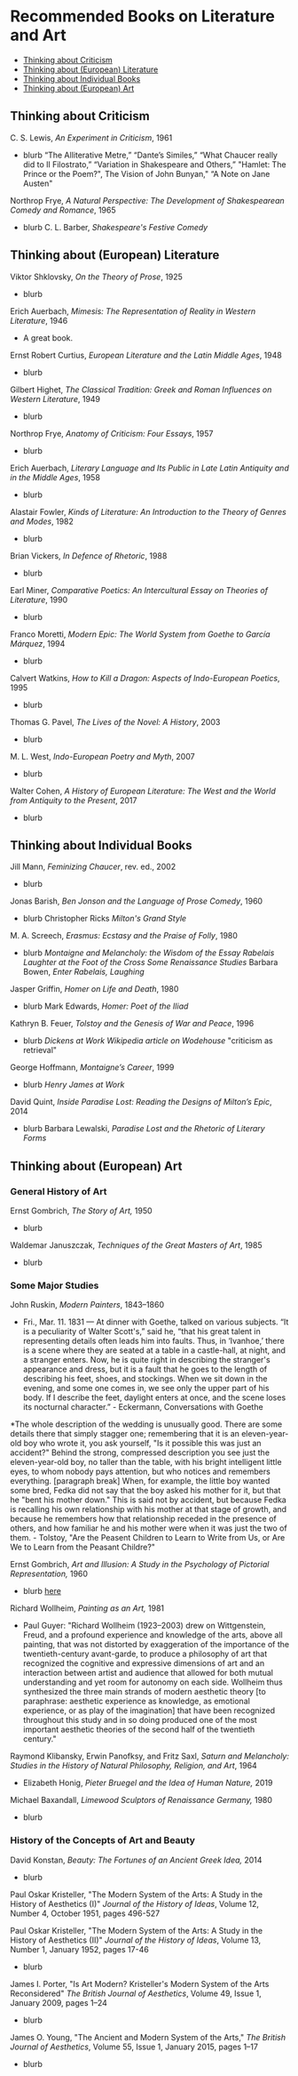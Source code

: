 # Recommended Books on Literature and Art
* [Thinking about Criticism](#thinking-about-criticism)
* [Thinking about (European) Literature](#thinking-about-european-literature)
* [Thinking about Individual Books](#thinking-about-individual-books)
* [Thinking about (European) Art](#thinking-about-european-art)

## Thinking about Criticism
C. S. Lewis, *An Experiment in Criticism*, 1961
* blurb “The Alliterative Metre,” “Dante’s Similes,” “What Chaucer really did to Il Filostrato,” “Variation in Shakespeare and Others,” "Hamlet: The Prince or the Poem?", The Vision of John Bunyan," “A Note on Jane Austen"

Northrop Frye, *A Natural Perspective: The Development of Shakespearean Comedy and Romance*, 1965
* blurb C. L. Barber, *Shakespeare's Festive Comedy* 

## Thinking about (European) Literature
Viktor Shklovsky, *On the Theory of Prose*, 1925
* blurb

Erich Auerbach, *Mimesis: The Representation of Reality in Western Literature*, 1946
* A great book.

Ernst Robert Curtius, *European Literature and the Latin Middle Ages*, 1948
* blurb

Gilbert Highet, *The Classical Tradition: Greek and Roman Influences on Western Literature*, 1949
* blurb

Northrop Frye, *Anatomy of Criticism: Four Essays*, 1957
* blurb

Erich Auerbach, *Literary Language and Its Public in Late Latin Antiquity and in the Middle Ages*, 1958 
* blurb

Alastair Fowler, *Kinds of Literature: An Introduction to the Theory of Genres and Modes*, 1982
* blurb

Brian Vickers, *In Defence of Rhetoric*, 1988 
* blurb

Earl Miner, *Comparative Poetics: An Intercultural Essay on Theories of Literature*, 1990
* blurb

Franco Moretti, *Modern Epic: The World System from Goethe to García Márquez*, 1994
* blurb

Calvert Watkins, *How to Kill a Dragon: Aspects of Indo-European Poetics*, 1995
* blurb

Thomas G. Pavel, *The Lives of the Novel: A History*, 2003
* blurb

M. L. West, *Indo-European Poetry and Myth*, 2007
* blurb

Walter Cohen, *A History of European Literature: The West and the World from Antiquity to the Present*, 2017
* blurb

## Thinking about Individual Books

Jill Mann, *Feminizing Chaucer*, rev. ed., 2002
* blurb 

Jonas Barish, *Ben Jonson and the Language of Prose Comedy*, 1960
* blurb Christopher Ricks *Milton's Grand Style*

M. A. Screech, *Erasmus: Ecstasy and the Praise of Folly*, 1980
* blurb *Montaigne and Melancholy: the Wisdom of the Essay* *Rabelais* *Laughter at the Foot of the Cross* *Some Renaissance Studies* Barbara Bowen, *Enter Rabelais, Laughing* 

Jasper Griffin, *Homer on Life and Death*, 1980
* blurb Mark Edwards, *Homer: Poet of the Iliad*

Kathryn B. Feuer, *Tolstoy and the Genesis of War and Peace*, 1996
* blurb *Dickens at Work* *Wikipedia article on Wodehouse* "criticism as retrieval"

George Hoffmann, *Montaigne’s Career*, 1999
* blurb *Henry James at Work* 

David Quint, *Inside Paradise Lost: Reading the Designs of Milton’s Epic*, 2014
* blurb Barbara Lewalski, *Paradise Lost and the Rhetoric of Literary Forms* 

## Thinking about (European) Art

### General History of Art
Ernst Gombrich, *The Story of Art,* 1950 
* blurb

Waldemar Januszczak, *Techniques of the Great Masters of Art*, 1985
* blurb

### Some Major Studies

John Ruskin, *Modern Painters*, 1843–1860
* Fri., Mar. 11. 1831 &mdash; At dinner with Goethe, talked on various subjects. “It is a peculiarity of Walter Scott's,” said he, “that his great talent in representing details often leads him into faults. Thus, in ‘Ivanhoe,’ there is a scene where they are seated at a table in a castle-hall, at night, and a stranger enters. Now, he is quite right in describing the stranger's appearance and dress, but it is a fault that he goes to the length of describing his feet, shoes, and stockings. When we sit down in the evening, and some one comes in, we see only the upper part of his body. If I describe the feet, daylight enters at once, and the scene loses its nocturnal character.” - Eckermann, Conversations with Goethe

*The whole description of the wedding is unusually good. There are some details there that simply stagger one; remembering that it is an eleven-year-old boy who wrote it, you ask yourself, "Is it possible this was just an accident?" Behind the strong, compressed description you see just the eleven-year-old boy, no taller than the table, with his bright intelligent little eyes, to whom nobody pays attention, but who notices and remembers everything. [paragraph break] When, for example, the little boy wanted some bred, Fedka did not say that the boy asked his mother for it, but that he "bent his mother down." This is said not by accident, but because Fedka is recalling his own relationship with his mother at that stage of growth, and because he remembers how that relationship receded in the presence of others, and how familiar he and his mother were when it was just the two of them. - Tolstoy, "Are the Peasent Children to Learn to Write from Us, or Are We to Learn from the Peasant Childre?"

Ernst Gombrich, *Art and Illusion: A Study in the Psychology of Pictorial Representation,* 1960 
* blurb [here](https://www.phaidon.com/store/art/the-story-of-art-9780714832470/)

Richard Wollheim, *Painting as an Art,* 1981 
* Paul Guyer: "Richard Wollheim (1923–2003) drew on
Wittgenstein, Freud, and a profound experience and knowledge of the
arts, above all painting, that was not distorted by exaggeration of the
importance of the twentieth-century avant-garde, to produce a philosophy of art that recognized the cognitive and expressive dimensions
of art and an interaction between artist and audience that allowed for
both mutual understanding and yet room for autonomy on each side.
Wollheim thus synthesized the three main strands of modern aesthetic
theory [to paraphrase: aesthetic experience as knowledge, as emotional experience, or as play of the imagination] that have been recognized throughout this study and in so doing
produced one of the most important aesthetic theories of the second
half of the twentieth century." 

Raymond Klibansky, Erwin Panofksy, and Fritz Saxl, *Saturn and Melancholy: Studies in the History of Natural Philosophy, Religion, and Art*, 1964
* Elizabeth Honig, *Pieter Bruegel and the Idea of Human Nature,* 2019 

Michael Baxandall, *Limewood Sculptors of Renaissance Germany,* 1980
* blurb

### History of the Concepts of Art and Beauty

David Konstan, *Beauty: The Fortunes of an Ancient Greek Idea,* 2014
* blurb

Paul Oskar Kristeller, "The Modern System of the Arts: A Study in the History of Aesthetics (I)" *Journal of the History of Ideas*, Volume 12, Number 4, October 1951, pages 496-527 

Paul Oskar Kristeller, "The Modern System of the Arts: A Study in the History of Aesthetics (II)" *Journal of the History of Ideas*, Volume 13, Number 1, January 1952, pages 17-46  
* blurb

James I. Porter, "Is Art Modern? Kristeller's Modern System of the Arts Reconsidered" *The British Journal of Aesthetics*, Volume 49, Issue 1, January 2009, pages 1–24
* blurb

James O. Young, "The Ancient and Modern System of the Arts," *The British Journal of Aesthetics*, Volume 55, Issue 1, January 2015, pages 1–17 
* blurb








